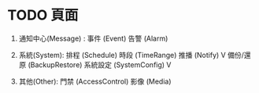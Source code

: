 # TODO 頁面
1. 通知中心(Message) : 事件 (Event)
                      告警 (Alarm)


2. 系統(System): 排程 (Schedule)
                 時段 (TimeRange)
                 推播 (Notify) V
                 備份/還原 (BackupRestore)
                 系統設定 (SystemConfig) V

3. 其他(Other): 門禁 (AccessControl)
                影像 (Media)